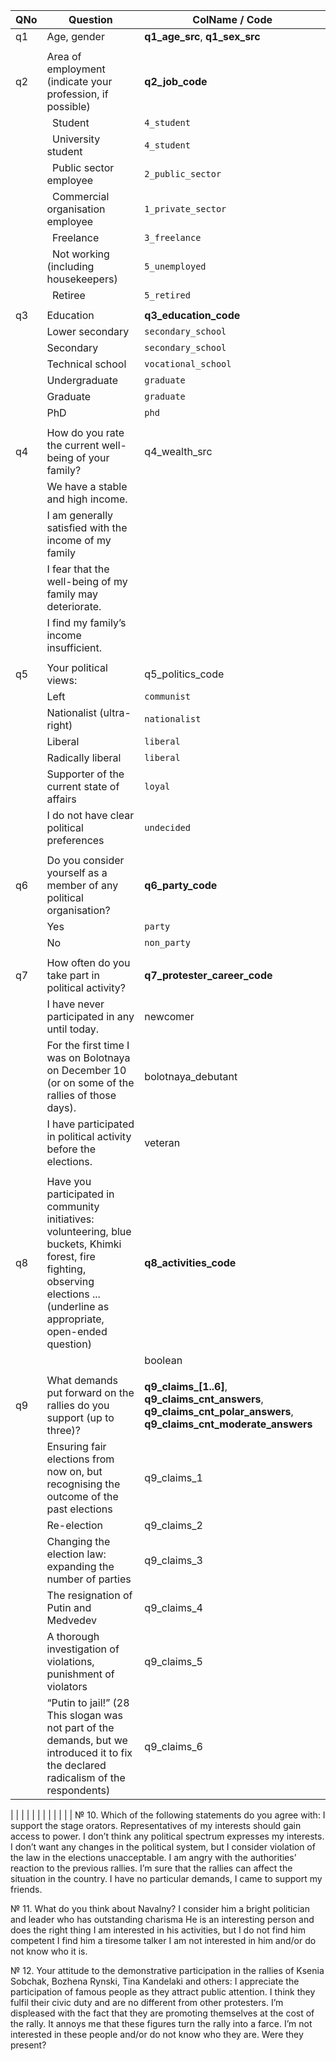 | QNo  | Question | ColName / Code |
| ------------- | ------------- |------------- |
| q1 | Age, gender | **q1_age_src**, **q1_sex_src** |
| | | |
| q2 | Area of employment (indicate your profession, if possible) | **q2_job_code** |
| | &nbsp; Student | `4_student` |
| | &nbsp; University student | `4_student` |
| | &nbsp; Public sector employee | `2_public_sector` |
| | &nbsp; Commercial organisation employee | `1_private_sector` |
| | &nbsp; Freelance | `3_freelance` |
| | &nbsp; Not working (including housekeepers) |  `5_unemployed` |
| | &nbsp; Retiree | `5_retired` |
| | | |
| q3 | Education | **q3_education_code** |
| | Lower secondary | `secondary_school` |
| | Secondary | `secondary_school` |
| | Technical school | `vocational_school` |
| | Undergraduate | `graduate` |
| | Graduate | `graduate` |
| | PhD | `phd` |
| | | |
| q4 | How do you rate the current well-being of your family? | q4_wealth_src |
| | We have a stable and high income. |  |
| | I am generally satisfied with the income of my family |  |
| | I fear that the well-being of my family may deteriorate. |  |
| | I find my family’s income insufficient. |  |
| | | |
| q5 | Your political views: | q5_politics_code |
| | Left | `communist` |
| | Nationalist (ultra-right) | `nationalist` |
| | Liberal | `liberal` |
| | Radically liberal | `liberal` |
| | Supporter of the current state of affairs | `loyal` |
| | I do not have clear political preferences | `undecided` |
| | | |
| q6 | Do you consider yourself as a member of any political organisation? | **q6_party_code** |
| | Yes | `party` |
| | No | `non_party` |
| | | |
| q7 | How often do you take part in political activity? | **q7_protester_career_code** |
| | I have never participated in any until today. | newcomer |
| | For the first time I was on Bolotnaya on December 10 (or on some of the rallies of those days). | bolotnaya_debutant |
| | I have participated in political activity before the elections. | veteran |
| |  |  |
| q8| Have you participated in community initiatives: volunteering, blue buckets, Khimki forest, fire fighting, observing elections ... (underline as appropriate, open-ended question) | **q8_activities_code** |
| |  | boolean |
| |  |  |
| q9 | What demands put forward on the rallies do you support (up to three)? | **q9_claims_[1..6]**, **q9_claims_cnt_answers**,	**q9_claims_cnt_polar_answers**, **q9_claims_cnt_moderate_answers**  |
| | Ensuring fair elections from now on, but recognising the outcome of the past elections | q9_claims_1 |
| | Re-election | q9_claims_2|
| | Changing the election law: expanding the number of parties | q9_claims_3|
| | The resignation of Putin and Medvedev | q9_claims_4|
| | A thorough investigation of violations, punishment of violators | q9_claims_5|
| | “Putin to jail!” (28 This slogan was not part of the demands, but we introduced it to fix the declared radicalism of the respondents) | q9_claims_6|

| |  |  |
| |  |  |
| |  |  |
№ 10. Which of the following statements do you agree with:
I support the stage orators.
Representatives of my interests should gain access to power.
I don’t think any political spectrum expresses my interests.
I don’t want any changes in the political system, but I consider violation of the law in the elections unacceptable.
I am angry with the authorities’ reaction to the previous rallies.
I’m sure that the rallies can affect the situation in the country.
I have no particular demands, I came to support my friends.

№ 11. What do you think about Navalny?
I consider him a bright politician and leader who has outstanding charisma
He is an interesting person and does the right thing
I am interested in his activities, but I do not find him competent
I find him a tiresome talker
I am not interested in him and/or do not know who it is.

№ 12. Your attitude to the demonstrative participation in the rallies of Ksenia Sobchak, Bozhena Rynski, Tina Kandelaki and others:
I appreciate the participation of famous people as they attract public attention.
I think they fulfil their civic duty and are no different from other protesters.
I’m displeased with the fact that they are promoting themselves at the cost of the rally.
It annoys me that these figures turn the rally into a farce.
I’m not interested in these people and/or do not know who they are. Were they present?

